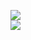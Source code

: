 [![](https://img.shields.io/badge/Made%20With-Github%20Spray-lightgrey.svg?style=for-the-badge&logo=github)](https://github.com/Annihil/github-spray#27845)  
[![](https://i.imgur.com/2DrTn0Z.gif)](https://github.com/Annihil/github-spray)
